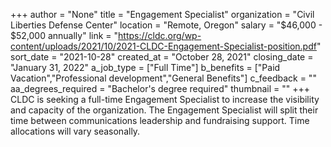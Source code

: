 +++
author = "None"
title = "Engagement Specialist"
organization = "Civil Liberties Defense Center"
location = "Remote, Oregon"
salary = "$46,000 - $52,000 annually"
link = "https://cldc.org/wp-content/uploads/2021/10/2021-CLDC-Engagement-Specialist-position.pdf"
sort_date = "2021-10-28"
created_at = "October 28, 2021"
closing_date = "January 31, 2022"
a_job_type = ["Full Time"]
b_benefits = ["Paid Vacation","Professional development","General Benefits"]
c_feedback = ""
aa_degrees_required = "Bachelor's degree required"
thumbnail = ""
+++
CLDC is seeking a full-time Engagement Specialist to increase the visibility and capacity of the organization. The Engagement Specialist will split their time between communications leadership and fundraising support. Time allocations will vary seasonally.